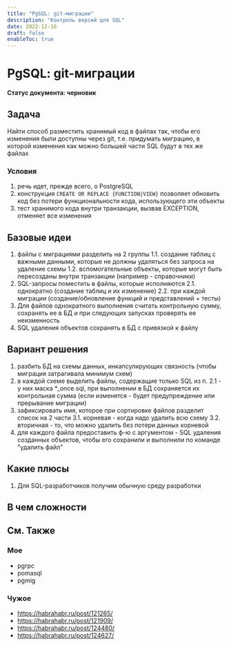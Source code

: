 ```yaml
---
title: "PgSQL: git-миграции"
description: "Контроль версий для SQL"
date: 2022-12-16
draft: false
enableToc: true
---
```


# PgSQL: git-миграции

**Статус документа: черновик**

## Задача

Найти способ разместить хранимый код в файлах так, чтобы его изменения были доступны через git, т.е. придумать миграцию, в которой изменения как можно большей части SQL будут в тех же файлах

### Условия

1. речь идет, прежде всего, о PostgreSQL
2. конструкция `CREATE OR REPLACE {FUNCTION|VIEW}` позволяет обновить код без потери функциональности кода, использующего эти объекты
3. тест хранимого кода внутри транзакции, вызвав EXCEPTION, отменяет все изменения

## Базовые идеи

1. файлы с миграциями разделить на 2 группы 
1.1. создание таблиц с важными данными, которые не должны удаляться без запроса на удаление схемы
1.2. вспомогательные объекты, которые могут быть пересозданы внутри транзакции (например - справочники)
2. SQL-запросы поместить в файлы, которые исполняются
2.1. однократно (создание таблиц и их изменение)
2.2. при каждой миграции (создание/обновление функций и представлений + тесты)
3. Для файлов однократного выполнения считать контрольную сумму, сохранять ее в БД и при следующих запусках проверять ее неизменность
4. SQL удаления объектов сохранять в БД с привязкой к файлу

## Вариант решения

1. разбить БД на схемы данных, инкапсулирующих связность (чтобы миграция затрагивала минимум схем)
2. в каждой схеме выделить файлы, содержащие только SQL из п. 2.1 - у них маска *_once.sql, при выполнении в БД сохраняется их контрольная сумма (если изменятся - будет предупреждение или прерывание миграции)
3. зафиксировать имя, которое при сортировке файлов разделит список на 2 части
3.1. корневая - когда надо удалить всю схему
3.2. вторичная - то, что можно удалить без потери данных корневой
4. для каждого файла предоставить ф-ю с аргументом - SQL удаления созданных объектов, чтобы его сохранили и выполнили по команде "удалить файл"

## Какие плюсы

1. Для SQL-разработчиков получим обычную среду разработки

## В чем сложности


## См. Также

### Мое

* pgrpc
* pomasql
* pgmig

### Чужое

* https://habrahabr.ru/post/121265/
* https://habrahabr.ru/post/121909/
* https://habrahabr.ru/post/124480/
* https://habrahabr.ru/post/124627/